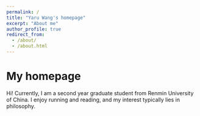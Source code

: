 ```yaml
---
permalink: /
title: "Yaru Wang's homepage"
excerpt: "About me"
author_profile: true
redirect_from:
  - /about/
  - /about.html
---
```


# **My homepage**

Hi! Currently, I am a second year graduate student from Renmin University of China. I enjoy running and reading, and my interest typically lies in philosophy.

